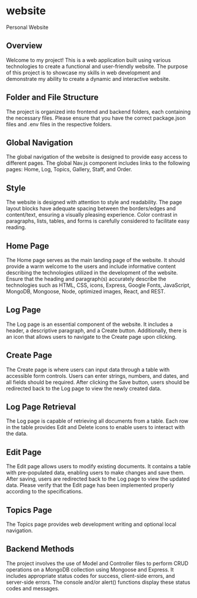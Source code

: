 # website
Personal Website
## Overview
Welcome to my project! This is a web application built using various technologies to create a functional and user-friendly website. The purpose of this project is to showcase my skills in web development and demonstrate my ability to create a dynamic and interactive website.

## Folder and File Structure
The project is organized into frontend and backend folders, each containing the necessary files. Please ensure that you have the correct package.json files and .env files in the respective folders.

## Global Navigation
The global navigation of the website is designed to provide easy access to different pages. The global Nav.js component includes links to the following pages: Home, Log, Topics, Gallery, Staff, and Order.

## Style
The website is designed with attention to style and readability. The page layout blocks have adequate spacing between the borders/edges and content/text, ensuring a visually pleasing experience. Color contrast in paragraphs, lists, tables, and forms is carefully considered to facilitate easy reading.

## Home Page
The Home page serves as the main landing page of the website. It should provide a warm welcome to the users and include informative content describing the technologies utilized in the development of the website. Ensure that the heading and paragraph(s) accurately describe the technologies such as HTML, CSS, icons, Express, Google Fonts, JavaScript, MongoDB, Mongoose, Node, optimized images, React, and REST.

## Log Page
The Log page is an essential component of the website. It includes a header, a descriptive paragraph, and a Create button. Additionally, there is an icon that allows users to navigate to the Create page upon clicking.

## Create Page
The Create page is where users can input data through a table with accessible form controls. Users can enter strings, numbers, and dates, and all fields should be required. After clicking the Save button, users should be redirected back to the Log page to view the newly created data.

## Log Page Retrieval
The Log page is capable of retrieving all documents from a table. Each row in the table provides Edit and Delete icons to enable users to interact with the data.

## Edit Page
The Edit page allows users to modify existing documents. It contains a table with pre-populated data, enabling users to make changes and save them. After saving, users are redirected back to the Log page to view the updated data. Please verify that the Edit page has been implemented properly according to the specifications.

## Topics Page
The Topics page provides web development writing and optional local navigation.

## Backend Methods
The project involves the use of Model and Controller files to perform CRUD operations on a MongoDB collection using Mongoose and Express. It includes appropriate status codes for success, client-side errors, and server-side errors. The console and/or alert() functions display these status codes and messages.

